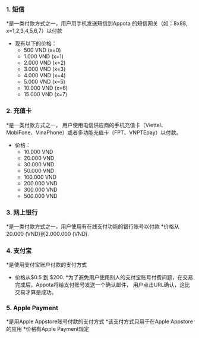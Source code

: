 ### 1. 短信
*是一类付款方式之一，用户用手机发送短信到Appota 的短信网关（如：8x88, x=1,2,3,4,5,6,7）以付款 
* 现有以下的价格：
    * 500 VND (x=0)
    * 1.000 VND (x=1)
    * 2.000 VND (x=2)
    * 3.000 VND (x=3)
    * 4.000 VND (x=4)
    * 5.000 VND (x=5)
    * 10.000 VND (x=6)
    * 15.000 VND (x=7)

### 2. 充值卡
*是一类付款方式之一， 用户使用电信供应商的手机充值卡（Viettel、MobiFone、VinaPhone）或者多功能充值卡（FPT、VNPTEpay）以付款。
* 价格：
    * 10.000 VND
    * 20.000 VND
    * 30.000 VND
    * 50.000 VND
    * 100.000 VND
    * 200.000 VND
    * 300.000 VND
    * 500.000 VND

### 3. 网上银行
*是一类付款方式之一，用户使用有在线支付功能的银行账号以付款
*价格从20.000 (VND)到2.000.000 (VND).

### 4. 支付宝
*是使用支付宝账户付款的支付方式
* 价格从$0.5 到 $200.
*为了避免用户使用别人的支付宝账号付费问题，在交易完成后，Appota将给支付账号发送一个确认邮件， 用户点击URL确认，这比交易才算是成功。

### 5. Apple Payment
*是用Apple Appstore账号付款的支付方式
*该支付方式只用于在Apple Appstore的应用
*价格有Apple Payment规定
